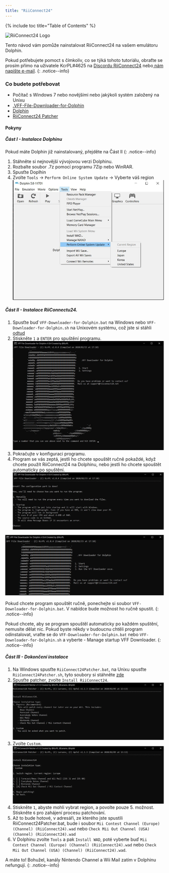 ```yaml
---
title: "RiiConnect24"
---
```


{% include toc title="Table of Contents" %}

![RiiConnect24 Logo](/images/WiiRC24Logo.jpg)

Tento návod vám pomůže nainstalovat RiiConnect24 na vašem emulátoru Dolphin.

Pokud potřebujete pomoct s čímkoliv, co se týká tohoto tutoriálu, obraťte se prosím přímo na uživatele KcrPL#4625 na [Discordu RiiConnect24](https://discord.gg/rc24) nebo[ nám napište e-mail](mailto:support@riiconnect24.net).
{: .notice--info}

### Co budete potřebovat
* Počítač s Windows 7 nebo novějšími nebo jakýkoli systém založený na Unixu
* [.VFF-File-Downloader-for-Dolphin](https://github.com/RiiConnect24/.VFF-File-Downloader-for-Dolphin/releases)
* [Dolphin](https://dolphin-emu.org/download/)
* [RiiConnect24 Patcher](https://github.com/RiiConnect24/RiiConnect24-Patcher/releases)

#### Pokyny

##### Část I - Instalace Dolphinu

Pokud máte Dolphin již nainstalovaný, přejděte na Část II
{: .notice--info}

1. Stáhněte si nejnovější vývojovou verzi Dolphinu.
2. Rozbalte soubor .7z pomocí programu 7Zip nebo WinRAR.
3. Spusťte Doplhin
4. Zvolte `Tools` -> `Perform Online System Update` -> Vyberte váš region ![Perform Online System Update](/images/Dolphin_RC24/1.jpg)

##### Část II - Instalace RiiConnectu24.

1. Spusťte buď `VFF-Downloader-for-Dolphin.bat` na Windows nebo `VFF-Downloader-for-Dolphin.sh` na Unixovém systému, což jste si stáhli [odtud](https://github.com/RiiConnect24/.VFF-File-Downloader-for-Dolphin/releases)
2. Stiskněte `1` a `ENTER` pro spuštění programu. ![Main Menu](/images/Dolphin_RC24/2.jpg)
3. Pokračujte v konfiguraci programu.
4. Program se vás zeptá, jestli ho chcete spouštět ručně pokaždé, když chcete použít RiiConnect24 na Dolphinu, nebo jestli ho chcete spouštět automaticky po spuštění. ![Choose how to boot the program](/images/Dolphin_RC24/3.jpg)

![Run once](/images/Dolphin_RC24/4.jpg)

Pokud chcete program spouštět ručně, ponechejte si soubor `VFF-Downloader-for-Dolphin.bat`. V nabídce bude možnost ho ručně spustit.
{: .notice--info}

Pokud chcete, aby se program spouštěl automaticky po každém spuštění, nemusíte dělat nic. Pokud byste někdy v budoucnu chtěli program odinstalovat, vraťte se do `VFF-Downloader-for-Dolphin.bat` nebo `VFF-Downloader-for-Dolphin.sh` a vyberte - Manage startup VFF Downloader.
{: .notice--info}

##### Část III - Dokončení instalace

1. Na Windows spusťte `RiiConnect24Patcher.bat`, na Unixu spusťte `RiiConnect24Patcher.sh`, tyto soubory si stáhněte [zde](https://github.com/RiiConnect24/RiiConnect24-Patcher/releases)
2. Spusťte patcher, zvolte `Install RiiConnect24`. ![Select Custom](/images/Dolphin_RC24/5.jpg)
3. Zvolte `Custom`. ![Select Check Mii Out Channel](/images/Dolphin_RC24/6.jpg)
4. Stiskněte `1`, abyste mohli vybrat region, a povolte pouze 5. možnost. Stiskněte `6` pro zahájení procesu patchování.
5. Až to bude hotové, v adresáři, ze kterého jste spustili RiiConnect24Patcher.bat, bude i soubor `Mii Contest Channel (Europe) (Channel) (RiiConnect24).wad` nebo `Check Mii Out Channel (USA) (Channel) (RiiConnect24).wad`
6. V Dolphinu zvolte `Tools` a pak `Install WAD`, poté vyberte buď `Mii Contest Channel (Europe) (Channel) (RiiConnect24).wad` nebo `Check Mii Out Channel (USA) (Channel) (RiiConnect24).wad`.

A máte to! Bohužel, kanály Nintendo Channel a Wii Mail zatím v Dolphinu nefungují.
{: .notice--info}
